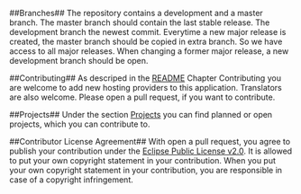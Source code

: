 ##Branches##
The repository contains a development and a master branch.
The master
branch should contain the last stable release. The development branch the
newest commit.
Everytime a new major release is created, the master branch should be copied
in extra branch. So we have access to all major releases.
When changing a former major release, a new development branch should be open.

##Contributing##
As descriped in the
[README](https://github.com/germanysources/FOSSwareSearch/blob/master/README.md)
Chapter Contributing you are welcome to add new hosting providers to this application. 
Translators are also welcome.
Please open a pull request, if you want to contribute.

##Projects##
Under the section
[Projects](https://github.com/germanysources/FOSSwareSearch/projects) you can
find planned or open projects, which you can contribute to.

##Contributor License Agreement##
With open a pull request, you agree to publish your contribution under the
[Eclipse Public License v2.0](http://www.eclipse.org/legal/epl-v20.html). 
It is allowed to put your own copyright statement in your contribution.
When you put your own copyright statement in your contribution, you are responsible
in case of a copyright infringement.
